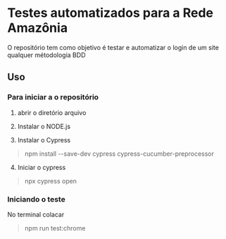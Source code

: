 # Testes automatizados para a Rede Amazônia
O repositório tem como objetivo é testar e automatizar o login de um site qualquer métodologia BDD

## Uso

### Para iniciar a o repositório
1. abrir o diretório arquivo

2. Instalar o NODE.js

3. Instalar o Cypress
> npm install --save-dev cypress cypress-cucumber-preprocessor

4. Iniciar o cypress

> npx cypress open

### Iniciando o teste

No terminal colacar
> npm run test:chrome

